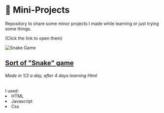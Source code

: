 # 🌱 Mini-Projects 
Repository to share some minor projects I made while learning or just trying some things.

(Click the link to open them)

<div style="display:inline-block;vertical-align:top">
    <img src="https://i.imgur.com/ceXaHDc.png" alt="Snake Game" align="left"/>
</div>
<h2><a href="https://htmlpreview.github.io/?https://github.com/Nick-Gabe/Mini-Projects/blob/main/snake.html" target="_blank">Sort of "Snake" game</a></h2>
<h6>Made in 1/2 a day, after 4 days learning Html</h6>
<div>
  <span>I used:</span>
  <li>HTML</li>
  <li>Javascript</li>
  <li>Css</li>
</div>
